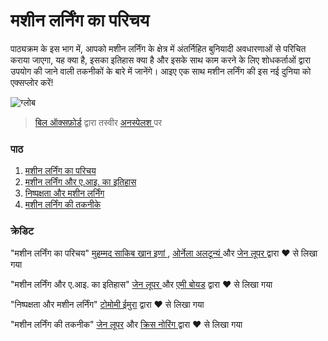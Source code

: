 # मशीन लर्निंग का परिचय

पाठ्यक्रम के इस भाग में, आपको मशीन लर्निंग के क्षेत्र में अंतर्निहित बुनियादी अवधारणाओं से परिचित कराया जाएगा, यह क्या है, इसका इतिहास क्या है और इसके साथ काम करने के लिए शोधकर्ताओं द्वारा उपयोग की जाने वाली तकनीकों के बारे में जानेंगे। आइए एक साथ मशीन लर्निंग की इस नई दुनिया को एक्सप्लोर करें!

![ग्लोब](../images/globe.jpg)
>   <a href="https://unsplash.com/@bill_oxford?utm_source=unsplash&utm_medium=referral&utm_content=creditCopyText">बिल ऑक्सफ़ोर्ड</a> द्वारा तस्वीर  <a href="https://unsplash.com/s/photos/globe?utm_source=unsplash&utm_medium=referral&utm_content=creditCopyText">अनस्पेलश </a> पर

### पाठ

1. [मशीन लर्निंग का परिचय](../1-intro-to-ML/README.md)
1. [मशीन लर्निंग और ए.आइ. का इतिहास ](../2-history-of-ML/README.md)
1. [निष्पक्षता और मशीन लर्निंग](../3-fairness/README.md)
1. [मशीन लर्निंग की तकनीके](../4-techniques-of-ML/README.md)

### क्रेडिट

"मशीन लर्निंग का परिचय"  [मुहम्मद साकिब खान इणां ](https://twitter.com/Sakibinan), [ओर्नेला अलटून्यं ](https://twitter.com/ornelladotcom) और  [जेन लूपर ](https://twitter.com/jenlooper) द्वारा ♥ से लिखा गया

"मशीन लर्निंग और ए.आइ. का इतिहास" [जेन  लूपर ](https://twitter.com/jenlooper) और  [एमी  बोयड](https://twitter.com/AmyKateNicho) द्वारा ♥ से लिखा गया

"निष्पक्षता और मशीन लर्निंग"  [टोमोमी  ईमुरा](https://twitter.com/girliemac) द्वारा ♥ से लिखा गया

"मशीन लर्निंग की तकनीक" [जेन लूपर](https://twitter.com/jenlooper) और  [क्रिस  नोरिंग ](https://twitter.com/softchris) द्वारा ♥ से लिखा गया





